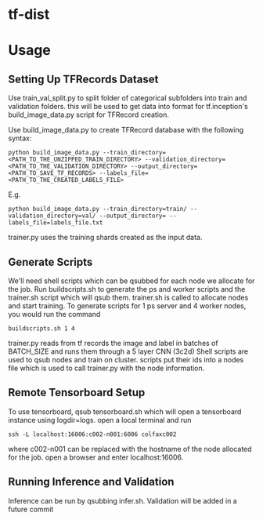 # tf-dist

# Usage

## Setting Up TFRecords Dataset
Use train_val_split.py to split folder of categorical subfolders into train and validation folders.  this will be used to get data into format for tf.inception's build_image_data.py script for TFRecord creation.

Use build_image_data.py to create TFRecord database with the following syntax:
```
python build_image_data.py --train_directory=<PATH_TO_THE_UNZIPPED_TRAIN_DIRECTORY> --validation_directory=<PATH_TO_THE_VALIDATION_DIRECTORY> --output_directory=<PATH_TO_SAVE_TF_RECORDS> --labels_file=<PATH_TO_THE_CREATED_LABELS_FILE>
```
E.g.
```
python build_image_data.py --train_directory=train/ --validation_directory=val/ --output_directory= --labels_file=labels_file.txt
```
trainer.py uses the training shards created as the input data.

## Generate Scripts
We'll need shell scripts which can be qsubbed for each node we allocate for the job.  Run buildscripts.sh to generate the ps and worker scripts and the trainer.sh script which will qsub them. trainer.sh is called to allocate nodes and start training.
To generate scripts for 1 ps server and 4 worker nodes, you would run the command
```
buildscripts.sh 1 4
```
trainer.py reads from tf records the image and label in batches of BATCH_SIZE and runs them through a 5 layer CNN (3c2d)
Shell scripts are used to qsub nodes and train on cluster. scripts put their ids into a nodes file which is used to call trainer.py with the node information.

## Remote Tensorboard Setup
To use tensorboard, qsub tensorboard.sh which will open a tensorboard instance using logdir=logs.  open a local terminal and run
```
ssh -L localhost:16006:c002-n001:6006 colfaxc002
```
where c002-n001 can be replaced with the hostname of the node allocated for the job. open a browser and enter localhost:16006.

## Running Inference and Validation
Inference can be run by qsubbing infer.sh.
Validation will be added in a future commit

